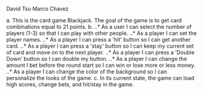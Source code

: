 David Tsu
Marco Chavez

a. This is the card game Blackjack. The goal of the game is to get card combinations equal to 21 points.
b. 
..* As a user I can select the number of players (1-3) so that I can play with other people.
..* As a player I can set the player names.
..* As a player I can press a 'hit' button so I can get another card.
..* As a player I can press a 'stay' button so I can keep my current set of card and move on to the next player.
..* As a player I can press a 'Double Down' button so I can double my button.
..* As a player I can change the amount I bet before the round start so I can win or lose more or less money.
..* As a player I can change the color of the background so I can personalize the looks of the game.
c. In its current state, the game can load high scores, change bets, and hit/stay in the game.
